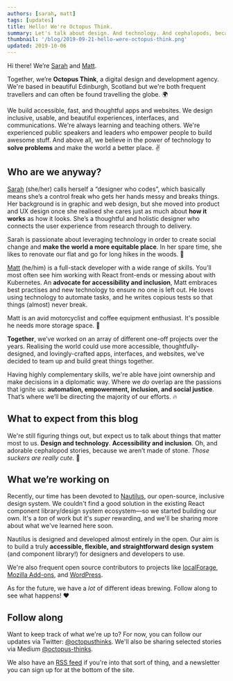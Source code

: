 ```yaml
---
authors: [sarah, matt]
tags: [updates]
title: Hello! We're Octopus Think.
summary: Let's talk about design. And technology. And cephalopods, because we can't always be that serious.
thumbnail: '/blog/2019-09-21-hello-were-octopus-think.png'
updated: 2019-10-06
---
```


Hi there! We’re [Sarah](https://triggersandsparks.com) and [Matt](https://tofumatt.com).

Together, we’re **Octopus Think**, a digital design and development agency. We're based in beautiful Edinburgh, Scotland but we're both frequent travellers and can often be found travelling the globe. 🌍

We build accessible, fast, and thoughtful apps and websites. We design inclusive, usable, and beautiful experiences, interfaces, and communications. We're always learning and teaching others. We're experienced public speakers and leaders who empower people to build awesome stuff. And above all, we believe in the power of technology to **solve problems** and make the world a better place. ✌️

## Who are we anyway?

[Sarah](https://twitter.com/sarahsemark) (she/her) calls herself a “designer who codes”, which basically means she’s a control freak who gets her hands messy and breaks things. Her background is in graphic and web design, but she moved into product and UX design once she realised she cares just as much about **how it works** as how it looks. She’s a thoughtful and holistic designer who connects the user experience from research through to delivery.

Sarah is passionate about leveraging technology in order to create social change and **make the world a more equitable place**. In her spare time, she likes to renovate our flat and go for long hikes in the woods. 🌳

[Matt](https://twitter.com/tofumatt) (he/him) is a full-stack developer with a wide range of skills. You’ll most often see him working with React front-ends or messing about with Kubernetes. An **advocate for accessibility and inclusion**, Matt embraces best practises and new technology to ensure no one is left out. He loves using technology to automate tasks, and he writes copious tests so that things (almost) never break.

Matt is an avid motorcyclist and coffee equipment enthusiast. It's possible he needs more storage space. 🛵

**Together**, we’ve worked on an array of different one-off projects over the years. Realising the world could use more accessible, thoughtfully-designed, and lovingly-crafted apps, interfaces, and websites, we've decided to team up and build great things together.

Having highly complementary skills, we're able have joint ownership and make decisions in a diplomatic way. Where we *do* overlap are the passions that ignite us: **automation, empowerment, inclusion, and social justice**. That’s where we’ll be directing the majority of our efforts. 🔥

## What to expect from this blog

We're still figuring things out, but expect us to talk about things that matter most to us. **Design and technology**. **Accessibility and inclusion**. Oh, and adorable cephalopod stories, because we aren’t made of stone. *Those suckers are really cute.* 🐙

## What we’re working on

Recently, our time has been devoted to [Nautilus](https://nautilus.octopusthink.com/), our open-source, inclusive design system. We couldn't find a good solution in the existing React component library/design system ecosystem—so we started building our own. It's a _ton_ of work but it's _super_ rewarding, and we'll be sharing more about what we've learned here soon.

Nautilus is designed and developed almost entirely in the open. Our aim is to build a truly **accessible, flexible, and straightforward design system** (and component library!) for designers and developers to use.

We're also frequent open source contributors to projects like [localForage](https://github.com/localForage/localForage), [Mozilla Add-ons](https://github.com/mozilla/addons-frontend/), and [WordPress](https://github.com/WordPress/gutenberg).

As for the future, we have a _lot_ of different ideas brewing. Follow along to see what happens! ❤️

## Follow along

Want to keep track of what we're up to? For now, you can follow our updates via Twitter: [@octopusthinks](https://twitter.com/octopusthinks). We'll also be sharing selected stories via Medium [@octopus-thinks](https://medium.com/octopus-thinks).

We also have an [RSS feed](https://octopusthink.com/blog/rss.xml) if you're into that sort of thing, and a newsletter you can sign up for at the bottom of the site.
